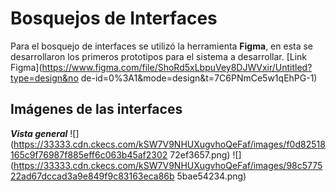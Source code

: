 # Bosquejos de Interfaces
 Para el bosquejo de interfaces se utilizó la herramienta **Figma**, en esta se desarrollaron los primeros prototipos para el sistema a desarrollar.
 [Link Figma](https://www.figma.com/file/ShoRd5xLbpuVey8DJWVxir/Untitled?type=design&no de-id=0%3A1&mode=design&t=7C6PNmCe5w1qEhPG-1) 
## Imágenes de las interfaces
 ***Vista general*** 
 ![](https://33333.cdn.ckecs.com/kSW7V9NHUXugvhoQeFaf/images/f0d82518165c9f76987f885eff6c063b45af2302 72ef3657.png)
 ![](https://33333.cdn.ckecs.com/kSW7V9NHUXugvhoQeFaf/images/98c577522ad67dccad3a9e849f9c83163eca86b 5bae54234.png)
